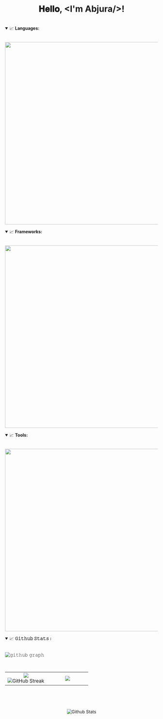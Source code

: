 <h1 align="center">
  𝐇𝐞𝐥𝐥𝐨, &lt;I'm Abjura/&gt;!
</h1>
<br />

<details open="">
  <summary>
    <g-emoji class="g-emoji" alias="chart_with_upwards_trend"
      fallback-src="https://github.githubassets.com/images/icons/emoji/unicode/1f4c8.png">📈</g-emoji>
    <strong>Languages: </strong>
  </summary>
  <br />
  <p align="center">
    <img width="600px" src="https://skillicons.dev/icons?i=mysql,js,java,php,html,css&perline=8&theme=dark" />
    </summary>
    <br />
</details>

<details open="">
  <summary>
    <g-emoji class="g-emoji" alias="chart_with_upwards_trend"
      fallback-src="https://github.githubassets.com/images/icons/emoji/unicode/1f4c8.png">📈</g-emoji>
    <strong>Frameworks: </strong>
  </summary>
  <br />
  <p align="center">
    <img width="600px" src="https://skillicons.dev/icons?i=react,astro,bootstrap,tailwind&perline=8&theme=dark" />
    </summary>
    <br />
</details>

<details open="">
  <summary>
    <g-emoji class="g-emoji" alias="chart_with_upwards_trend"
      fallback-src="https://github.githubassets.com/images/icons/emoji/unicode/1f4c8.png">📈</g-emoji>
    <strong>Tools: </strong>
  </summary>
  <br />
  <p align="center">
    <img width="600px"
      src="https://skillicons.dev/icons?i=vscode,idea,github,git,vite,postman,notion,nodejs,npm,spring&perline=8&theme=dark" />
    </summary>
    <br />
</details>

<details open="">
  <summary>
    <g-emoji class="g-emoji" alias="chart_with_upwards_trend"
      fallback-src="https://github.githubassets.com/images/icons/emoji/unicode/1f4c8.png">📈</g-emoji>
    <strong>𝙶𝚒𝚝𝚑𝚞𝚋 𝚂𝚝𝚊𝚝𝚜 : </strong>
  </summary>
  <br />

  ![𝚐𝚒𝚝𝚑𝚞𝚋
  𝚐𝚛𝚊𝚙𝚑](https://github-readme-activity-graph.vercel.app/graph?username=Abjuraa&theme=high-contrast&hide_border=true&area=true)

  <p align="center">
    <br>
  <table border="0" align="center">
    <tr border="0">
      <td width="50%" align="center">
        <img align="center"
          src="https://github-readme-stats.vercel.app/api?username=Abjuraa&theme=dark&show_icons=true&text_color=ced4da&bg_color=000000&hide_border=true&icon_color=6c757d&ring_color=e9ecef" />
        </br>
        <img href="https://git.io/streak-stats"><img
          src="https://streak-stats.demolab.com?user=Abjuraa&theme=dark&background=000000&ring=e9ecef&hide_border=true&border_radius=4.4"
          alt="GitHub Streak" />
      </td>
      <td width="50%" align="center">
        <img align="center"
          src="https://github-readme-stats.vercel.app/api/top-langs/?username=Abjuraa&layout=donut-vertical&theme=dark&bg_color=000000&hide_border=true&icon_color=6c757d&ring_color=e9ecef" />
      </td>
    </tr>
  </table>
  <br>
  </p>
</details>
<br />
<p align="center">
  <img src="https://raw.githubusercontent.com/bornmay/bornmay/Update/svg/Bottom.svg" alt="Github Stats" />
</p>
